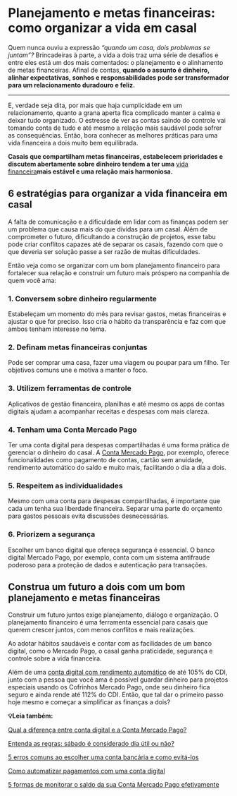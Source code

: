 # Planejamento e metas financeiras: como organizar a vida em casal

Quem nunca ouviu a expressão *“quando um casa, dois problemas se juntam”?* Brincadeiras à parte, a vida a dois traz uma série de desafios e entre eles está um dos mais comentados: o planejamento e o alinhamento de metas financeiras. Afinal de contas, **quando o assunto é dinheiro, alinhar expectativas, sonhos e responsabilidades pode ser transformador para um relacionamento duradouro e feliz.**

****

E, verdade seja dita, por mais que haja cumplicidade em um relacionamento, quanto a grana aperta fica complicado manter a calma e deixar tudo organizado. O estresse de ver as contas saindo do controle vai tomando conta de tudo e até mesmo a relação mais saudável pode sofrer as consequências. Então, bora conhecer as melhores práticas para uma vida financeira a dois muito bem equilibrada.

**Casais que compartilham metas financeiras, estabelecem prioridades e discutem abertamente sobre dinheiro tendem a ter uma** [vida financeira](https://meubolso.mercadopago.com.br/habitos-que-prejudicam-sua-vida-financeira)**mais estável e uma relação mais harmoniosa.**

## **6 estratégias para organizar a vida financeira em casal**

A falta de comunicação e a dificuldade em lidar com as finanças podem ser um problema que causa mais do que dívidas para um casal. Além de comprometer o futuro, dificultando a construção de projetos, esse tabu pode criar conflitos capazes até de separar os casais, fazendo com que o que deveria ser solução passe a ser razão de muitas dificuldades.

Então veja como se organizar com um bom planejamento financeiro para fortalecer sua relação e construir um futuro mais próspero na companhia de quem você ama:

### **1. Conversem sobre dinheiro regularmente**

Estabeleçam um momento do mês para revisar gastos, metas financeiras e ajustar o que for preciso. Isso cria o hábito da transparência e faz com que ambos tenham interesse no tema.

### **2. Definam metas financeiras conjuntas**

Pode ser comprar uma casa, fazer uma viagem ou poupar para um filho. Ter objetivos comuns une e motiva a manter o foco.

### **3. Utilizem ferramentas de controle**

Aplicativos de gestão financeira, planilhas e até mesmo os apps de contas digitais ajudam a acompanhar receitas e despesas com mais clareza.

### **4. Tenham uma Conta Mercado Pago**

Ter uma conta digital para despesas compartilhadas é uma forma prática de gerenciar o dinheiro do casal. A [Conta Mercado Pago](https://meubolso.mercadopago.com.br/conta-mercado-pago-corrente-ou-poupanca), por exemplo, oferece funcionalidades como pagamento de contas, cartão sem anuidade, rendimento automático do saldo e muito mais, facilitando o dia a dia a dois.

### **5. Respeitem as individualidades**

Mesmo com uma conta para despesas compartilhadas, é importante que cada um tenha sua liberdade financeira. Separar uma parte do orçamento para gastos pessoais evita discussões desnecessárias.

### **6. Priorizem a segurança**

Escolher um banco digital que ofereça segurança é essencial. O banco digital Mercado Pago, por exemplo, conta com um sistema antifraude poderoso para a proteção de dados e autenticação para transações.

## **Construa um futuro a dois com um bom planejamento e metas financeiras**

Construir um futuro juntos exige planejamento, diálogo e organização. O planejamento financeiro é uma ferramenta essencial para casais que querem crescer juntos, com menos conflitos e mais realizações.

Ao adotar hábitos saudáveis e contar com as facilidades de um banco digital, como o Mercado Pago, o casal ganha praticidade, segurança e controle sobre a vida financeira.

Além de uma [conta digital com rendimento automático](https://meubolso.mercadopago.com.br/conta-digital-com-rendimento-automatico-como-escolher) de até 105% do CDI, junto com a pessoa que você ama é possível guardar dinheiro para projetos especiais usando os Cofrinhos Mercado Pago, onde seu dinheiro fica seguro e ainda rende até 112% do CDI. Então, que tal dar o primeiro passo hoje mesmo e começar a simplificar as finanças a dois?

**💡Leia também:**

[Qual a diferença entre conta digital e a Conta Mercado Pago?](https://meubolso.mercadopago.com.br/qual-a-diferenca-entre-conta-digital-e-a-conta-mercado-pago)

[Entenda as regras: sábado é considerado dia útil ou não?](https://meubolso.mercadopago.com.br/sabado-e-considerado-dia-util-entenda)

[5 erros comuns ao escolher uma conta bancária e como evitá-los](https://meubolso.mercadopago.com.br/erros-comum-escolha-conta-bancaria)

[Como automatizar pagamentos com uma conta digital](https://meubolso.mercadopago.com.br/automatizar-pagamentos-conta-digital)

[5 formas de monitorar o saldo da sua Conta Mercado Pago efetivamente](https://meubolso.mercadopago.com.br/monitorar-saldo-conta-mercado-pago)
